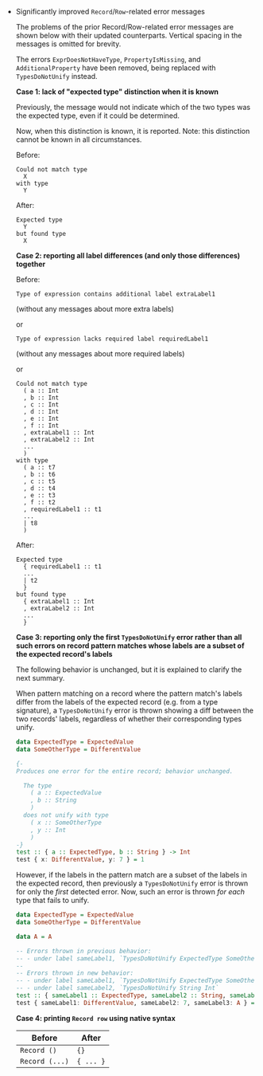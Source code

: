 * Significantly improved `Record`/`Row`-related error messages

  The problems of the prior Record/Row-related error messages
  are shown below with their updated counterparts. Vertical spacing
  in the messages is omitted for brevity.
  
  The errors `ExprDoesNotHaveType`, `PropertyIsMissing`, 
  and `AdditionalProperty` have been removed, being replaced
  with `TypesDoNotUnify` instead.

  **Case 1: lack of "expected type" distinction when it is known**

  Previously, the message would not indicate which
  of the two types was the expected type, even
  if it could be determined.
  
  Now, when this distinction is known, it is reported. 
  Note: this distinction cannot be known in all circumstances.

  Before:
  ```
  Could not match type
    X
  with type
    Y
  ```
  After:
  ```
  Expected type
    Y
  but found type
    X
  ```

  **Case 2: reporting all label differences (and only those differences) together**
  
  Before:
  ```
  Type of expression contains additional label extraLabel1
  ```
  (without any messages about more extra labels)
  
  or
  
  ```
  Type of expression lacks required label requiredLabel1
  ```
  (without any messages about more required labels)
  
  or
  
  ```
  Could not match type
    ( a :: Int
    , b :: Int
    , c :: Int
    , d :: Int
    , e :: Int
    , f :: Int
    , extraLabel1 :: Int
    , extraLabel2 :: Int
    ...
    )
  with type
    ( a :: t7
    , b :: t6
    , c :: t5
    , d :: t4
    , e :: t3
    , f :: t2
    , requiredLabel1 :: t1
    ...
    | t8
    )
  ```
  
  After:
  ```
  Expected type
    { requiredLabel1 :: t1
    ...
    | t2
    }
  but found type
    { extraLabel1 :: Int
    , extraLabel2 :: Int
    ...
    }
  ```

  **Case 3: reporting only the first `TypesDoNotUnify` error rather than all such errors on record pattern matches whose labels are a subset of the expected record's labels**

  The following behavior is unchanged, but it is explained to clarify
  the next summary.
 
  When pattern matching on a record where the pattern match's labels
  differ from the labels of the expected record (e.g. from a type signature),
  a `TypesDoNotUnify` error is thrown showing a diff between the two records' labels,
  regardless of whether their corresponding types unify.

  ```purs
  data ExpectedType = ExpectedValue
  data SomeOtherType = DifferentValue

  {-  
  Produces one error for the entire record; behavior unchanged.

    The type
      ( a :: ExpectedValue
      , b :: String
      )
    does not unify with type
      ( x :: SomeOtherType
      , y :: Int
      )
  -}
  test :: { a :: ExpectedType, b :: String } -> Int
  test { x: DifferentValue, y: 7 } = 1
  ```

  However, if the labels in the pattern match are a subset of the labels
  in the expected record, then previously a `TypesDoNotUnify` error is thrown
  for only the _first_ detected error. Now, such an error is thrown
  _for each_ type that fails to unify.

  ```purs
  data ExpectedType = ExpectedValue
  data SomeOtherType = DifferentValue

  data A = A

  -- Errors thrown in previous behavior:
  -- - under label sameLabel1, `TypesDoNotUnify ExpectedType SomeOtherType`
  --
  -- Errors thrown in new behavior:
  -- - under label sameLabel1, `TypesDoNotUnify ExpectedType SomeOtherType`
  -- - under label sameLabel2, `TypesDoNotUnify String Int`
  test :: { sameLabel1 :: ExpectedType, sameLabel2 :: String, sameLabel3 :: A } -> Int
  test { sameLabel1: DifferentValue, sameLabel2: 7, sameLabel3: A } = 1
  ```

  **Case 4: printing `Record row` using native syntax**

  | Before | After |
  | - | - |
  | `Record ()` | `{}` |
  | `Record (...)` | `{ ... }` |
